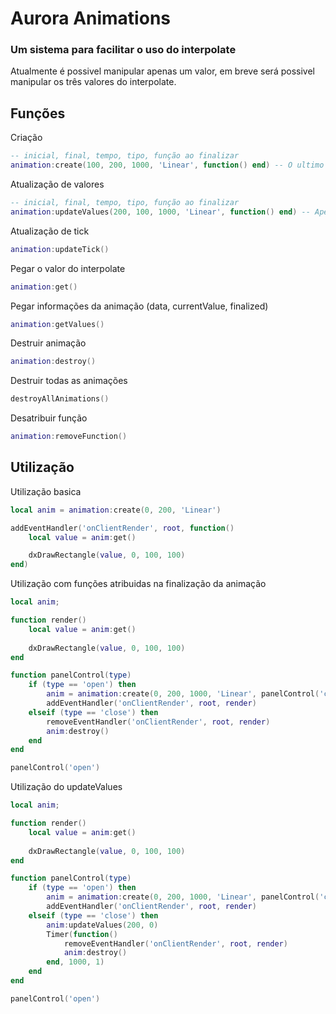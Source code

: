 # Aurora Animations
### Um sistema para facilitar o uso do interpolate
Atualmente é possivel manipular apenas um valor, em breve será possivel manipular os três valores do interpolate.

## Funções
Criação
```lua
-- inicial, final, tempo, tipo, função ao finalizar
animation:create(100, 200, 1000, 'Linear', function() end) -- O ultimo argumento não é necessario
```
Atualização de valores
```lua
-- inicial, final, tempo, tipo, função ao finalizar
animation:updateValues(200, 100, 1000, 'Linear', function() end) -- Apenas os dois primeiros argumentos são obrigatorios
```
Atualização de tick
```lua
animation:updateTick()
```
Pegar o valor do interpolate
```lua
animation:get()
```
Pegar informações da animação (data, currentValue, finalized)
```lua
animation:getValues()
```
Destruir animação
```lua
animation:destroy()
```
Destruir todas as animações
```lua
destroyAllAnimations()
```
Desatribuir função
```lua
animation:removeFunction()
```


## Utilização
Utilização basica
```lua
local anim = animation:create(0, 200, 'Linear')

addEventHandler('onClientRender', root, function()
    local value = anim:get()

    dxDrawRectangle(value, 0, 100, 100)
end)
```
Utilização com funções atribuidas na finalização da animação
```lua
local anim;

function render()
    local value = anim:get()
    
    dxDrawRectangle(value, 0, 100, 100)
end

function panelControl(type)
    if (type == 'open') then
        anim = animation:create(0, 200, 1000, 'Linear', panelControl('close'))
        addEventHandler('onClientRender', root, render)
    elseif (type == 'close') then
        removeEventHandler('onClientRender', root, render)
        anim:destroy()
    end
end

panelControl('open')
```
Utilização do updateValues
```lua
local anim;

function render()
    local value = anim:get()
    
    dxDrawRectangle(value, 0, 100, 100)
end

function panelControl(type)
    if (type == 'open') then
        anim = animation:create(0, 200, 1000, 'Linear', panelControl('close'))
        addEventHandler('onClientRender', root, render)
    elseif (type == 'close') then
        anim:updateValues(200, 0)
        Timer(function()
            removeEventHandler('onClientRender', root, render)
            anim:destroy()
        end, 1000, 1)
    end
end

panelControl('open')
```
